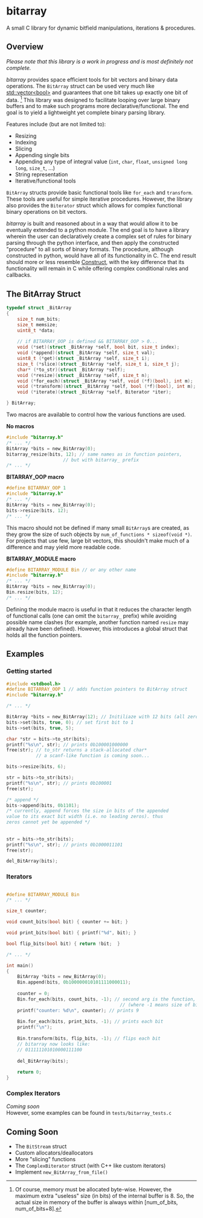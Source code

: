 # bitarray
A small C library for dynamic bitfield manipulations, iterations & procedures.

## Overview

*Please note that this library is a work in progress and is most definitely not complete.*

<!-- *bitarray* was designed to imitate C++ dynamic bit vector implementations such as [std::vector\<bool\>](https://en.cppreference.com/w/cpp/container/vector_bool) and [boost::dynamic_bitset\<\>](https://www.boost.org/doc/libs/1_36_0/libs/dynamic_bitset/dynamic_bitset.html) in pure C, while keeping memory usage at a minimum and  -->

<!-- Unfortunately, most implementations do not guarantee space efficiency (in both C++ and C), since memory addresses cannot be subdivided beyond their absolute unit: the **byte**. Further, when a bit vector *is* designed in a space efficient manner, manipulating it like a regular container type is complex. Often, only one of these two features can be chosen. -->

*bitarray* provides space efficient tools for bit vectors and binary data operations. The `BitArray` struct can be used very much like [std::vector\<bool\>](https://en.cppreference.com/w/cpp/container/vector_bool) and guarantees that one bit takes up exactly one bit of data. [^1] This library was designed to facilitate looping over large binary buffers and to make such programs more declarative/functional. The end goal is to yield a lightweight yet complete binary parsing library.  

Features include (but are not limited to):
  - Resizing
  - Indexing
  - Slicing
  - Appending single bits
  - Appending any type of integral value (`int`, `char`, `float`, `unsigned long long`, `size_t`, ...)
  - String representation
  - Iterative/functional tools

<!-- Arbitary sized (up to `sizeof(size_t)`) integral values can be appended to it dynamically.  -->
<!-- It can be resized, sliced, indexed, accessed, modified, converted to a binary string... -->

`BitArray` structs provide basic functional tools like `for_each` and `transform`. These tools are useful for simple iterative procedures. However, the library also provides the `Biterator` struct which allows for complex functional binary operations on bit vectors.

*bitarray* is built and reasoned about in a way that would allow it to be eventually extended to a python module. The end goal is to have a library wherein the user can declaratively create a complex set of rules for binary parsing through the python interface, and then apply the constructed "procedure" to all sorts of binary formats. The procedure, although constructed in python, would have all of its functionality in C. The end result should more or less resemble [Construct](https://construct.readthedocs.io/en/latest/index.html#), with the key difference that its functionality will remain in C while offering complex conditional rules and callbacks.

<!-- This library was created with the intention of being extended to python bindings for declarative, complex parsing of binary formatings at the level of individual bits, while keeping most computational logi -->

[^1]: Of course, memory must be allocated byte-wise. However, the maximum extra "useless" size (in bits) of the internal buffer is 8. So, the actual size in memory of the buffer is always within \[num_of_bits, num_of_bits+8].

## The BitArray Struct

```C
typedef struct _BitArray
{
    size_t num_bits;
    size_t memsize;
    uint8_t *data;
    
    // if BITARRAY_OOP is defined && BITARRAY_OOP > 0...
    void (*set)(struct _BitArray *self, bool bit, size_t index);
    void (*append)(struct _BitArray *self, size_t val);
    uint8_t (*get)(struct _BitArray *self, size_t i);
    size_t (*slice)(struct _BitArray *self, size_t i, size_t j);
    char* (*to_str)(struct _BitArray *self);
    void (*resize)(struct _BitArray *self, size_t n);
    void (*for_each)(struct _BitArray *self, void (*f)(bool), int m);
    void (*transform)(struct _BitArray *self, bool (*f)(bool), int m);
    void (*iterate)(struct _BitArray *self, Biterator *iter);

} BitArray;
```

Two macros are available to control how the various functions are used.

**No macros**
```C
#include "bitarray.h"
/* ... */
BitArray *bits = new_BitArray(0);
bitarray_resize(bits, 12); // same names as in function pointers,
                     // but with bitarray_ prefix
/* ... */
```

**BITARRAY_OOP macro**
```C
#define BITARRAY_OOP 1
#include "bitarray.h"
/* ... */
BitArray *bits = new_BitArray(0);
bits->resize(bits, 12);
/* ... */
```
This macro should not be defined if many small `BitArray`s are created, as they grow the size of such objects
by `num_of_functions * sizeof(void *)`. For projects that use few, large bit vectors, this shouldn't make much of
a difference and may yield more readable code.

**BITARRAY_MODULE macro**
```C
#define BITARRAY_MODULE Bin // or any other name
#include "bitarray.h"
/* ... */
BitArray *bits = new_BitArray(0);
Bin.resize(bits, 12);
/* ... */
```
Defining the module macro is useful in that it reduces the character length of functional calls (one can 
omit the `bitarray_` prefix) while avoiding possible name clashes (for example, another function 
named `resize` may already have been defined). However, this introduces a global struct that holds all the
function pointers. 

## Examples

### Getting started
```C
#include <stdbool.h>
#define BITARRAY_OOP 1 // adds function pointers to BitArray struct
#include "bitarray.h"

/* ... */

BitArray *bits = new_BitArray(12); // Initiliaze with 12 bits (all zero by default)
bits->set(bits, true, 0); // set first bit to 1
bits->set(bits, true, 5);

char *str = bits->to_str(bits);
printf("%s\n", str); // prints 0b100001000000
free(str); // to_str returns a stack-allocated char*
           // a scanf-like function is coming soon...

bits->resize(bits, 6);

str = bits->to_str(bits);
printf("%s\n", str); // prints 0b100001
free(str);

/* append */
bits->append(bits, 0b1101);
/* currently, append forces the size in bits of the appended
value to its exact bit width (i.e. no leading zeros). thus
zeros cannot yet be appended */
   
                            
str = bits->to_str(bits);
printf("%s\n", str); // prints 0b1000011101
free(str);

del_BitArray(bits);
```


### Iterators
```C

#define BITARRAY_MODULE Bin
/* ... */

size_t counter;

void count_bits(bool bit) { counter += bit; }

void print_bits(bool bit) { printf("%d", bit); }

bool flip_bits(bool bit) { return !bit;  }

/* ... */

int main()
{
    BitArray *bits = new_BitArray(0);
    Bin.append(bits, 0b100000010101111000011);
    
    counter = 0;
    Bin.for_each(bits, count_bits, -1); // second arg is the function, third is max
                                          // (where -1 means size of bitarray)
    printf("counter: %d\n", counter); // prints 9
    
    Bin.for_each(bits, print_bits, -1); // prints each bit
    printf("\n"); 
    
    Bin.transform(bits, flip_bits, -1); // flips each bit
    // bitarray now looks like:
    // 011111101010000111100
    
    del_BitArray(bits);
    
    return 0;
}
```

### Complex Iterators

*Coming soon*  
However, some examples can be found in `tests/bitarray_tests.c`

## Coming Soon

- The `BitStream` struct
- Custom allocators/deallocators
- More "slicing" functions
- The `ComplexBiterator` struct (with C++ like custom iterators)
- Implement `new_BitArray_from_file()`

<!-- ## To-Do

- [ ] Don't force exit when memory error occurs
- [ ] Add scanf-like function to get string repr instead of always allocating buffer
- [ ] Add slice-wise editing ( !! also needed for iterators that read more than 1 bit at a time)
- [ ] Add complex iterator examples in README
- [ ] Add callback function signature that takes in the iterator itself
- [ ] Implement iterator read()
- [ ] Implement iterator options to break iterations
- [ ] Add void* user_data field to iterator and add signature that takes it in (??)
- [ ] Trash CallbackSig (or at least not exposed to user), use binary flags and OR operators instead
- [ ] Implement even more versatile iterator struct where next index/next value/continue condition are user functions
- [ ] Add BitStream -->


<!-- If bit-level packing is to be used so as to optimize memory usage, loweach data quantum must itself hold   -->
